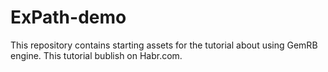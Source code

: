 # ExPath-demo

This repository contains starting assets for the tutorial about using GemRB engine. This tutorial bublish on Habr.com.
